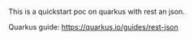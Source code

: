 This is a quickstart poc on quarkus with rest an json.

Quarkus guide: https://quarkus.io/guides/rest-json
